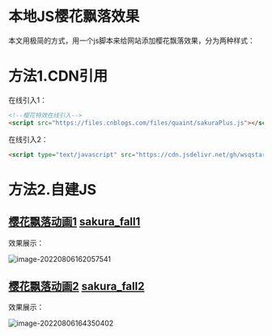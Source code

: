 # 本地JS樱花飘落效果

本文用极简的方式，用一个js脚本来给网站添加樱花飘落效果，分为两种样式：



# 方法1.CDN引用

在线引入1：

~~~html
<!--樱花特效在线引入-->
<script src="https://files.cnblogs.com/files/quaint/sakuraPlus.js"></script>
~~~

在线引入2：

~~~html
<script type="text/javascript" src="https://cdn.jsdelivr.net/gh/wsqstar/ResHosting@0.031/build/js/Sakura.js"></script>
~~~



# 方法2.自建JS

## [樱花飘落动画1](https://wrxinyue.github.io/sakura_fall/sakura_fall1/) [sakura_fall1](https://github.com/WRXinYue/sakura_fall/tree/main/sakura_fall1)

效果展示：

![image-20220806162057541](https://cdn.jsdelivr.net/gh/WRXinYue/PictureCDN/img/image-20220806162057541.png)

## [樱花飘落动画2](https://wrxinyue.github.io/sakura_fall/sakura_fall2/) [sakura_fall2](https://github.com/WRXinYue/sakura_fall/tree/main/sakura_fall2)

效果展示：

![image-20220806164350402](https://cdn.jsdelivr.net/gh/WRXinYue/PictureCDN/img/image-20220806164350402.png)
